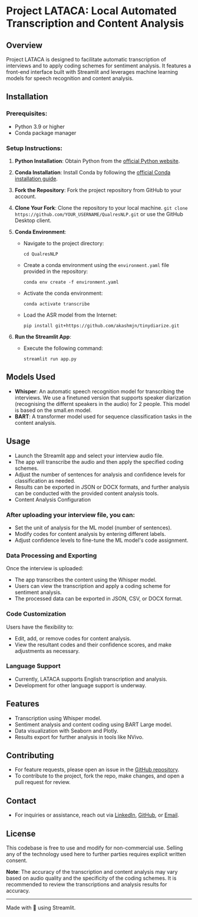 # Project LATACA: Local Automated Transcription and Content Analysis

## Overview
Project LATACA is designed to facilitate automatic transcription of interviews and to apply coding schemes for sentiment analysis. It features a front-end interface built with Streamlit and leverages machine learning models for speech recognition and content analysis.

## Installation

### Prerequisites:
- Python 3.9 or higher
- Conda package manager

### Setup Instructions:
1. **Python Installation**: Obtain Python from the [official Python website](https://www.python.org/downloads/).
2. **Conda Installation**: Install Conda by following the [official Conda installation guide](https://docs.conda.io/projects/conda/en/latest/user-guide/install/).
1. **Fork the Repository**: Fork the project repository from GitHub to your account.

2. **Clone Your Fork**: Clone the repository to your local machine.
   ```git clone https://github.com/YOUR_USERNAME/QualresNLP.git``` or use the GitHub Desktop client.

3. **Conda Environment**:
   - Navigate to the project directory:
     ```
     cd QualresNLP
     ```
   - Create a conda environment using the `environment.yaml` file provided in the repository:
     ```
     conda env create -f environment.yaml
     ```
   - Activate the conda environment:
     ```
     conda activate transcribe
     ```
    - Load the ASR model from the Internet:
      ```
      pip install git+https://github.com/akashmjn/tinydiarize.git
      ```

          


4. **Run the Streamlit App**:
   - Execute the following command:
     ```
     streamlit run app.py
     ```

## Models Used
- **Whisper**: An automatic speech recognition model for transcribing the interviews. We use a finetuned version that supports speaker diarization (recognising the differnt speakers in the audio) for 2 people. This model is based on the small.en model. 
- **BART**: A transformer model used for sequence classification tasks in the content analysis.

## Usage
- Launch the Streamlit app and select your interview audio file.
- The app will transcribe the audio and then apply the specified coding schemes.
- Adjust the number of sentences for analysis and confidence levels for classification as needed.
- Results can be exported in JSON or DOCX formats, and further analysis can be conducted with the provided content analysis tools.
- Content Analysis Configuration
### After uploading your interview file, you can:
- Set the unit of analysis for the ML model (number of sentences).
- Modify codes for content analysis by entering different labels.
- Adjust confidence levels to fine-tune the ML model's code assignment.
### Data Processing and Exporting
Once the interview is uploaded:
- The app transcribes the content using the Whisper model.
- Users can view the transcription and apply a coding scheme for sentiment analysis.
- The processed data can be exported in JSON, CSV, or DOCX format.
### Code Customization
Users have the flexibility to:
- Edit, add, or remove codes for content analysis.
- View the resultant codes and their confidence scores, and make adjustments as necessary.
### Language Support
- Currently, LATACA supports English transcription and analysis.
- Development for other language support is underway.


## Features
- Transcription using Whisper model.
- Sentiment analysis and content coding using BART Large model.
- Data visualization with Seaborn and Plotly.
- Results export for further analysis in tools like NVivo.

## Contributing
- For feature requests, please open an issue in the [GitHub repository](https://github.com/JonasWeinert/QualresNLP/issues).
- To contribute to the project, fork the repo, make changes, and open a pull request for review.

## Contact
- For inquiries or assistance, reach out via [LinkedIn](https://www.linkedin.com/in/jweinert1997/), [GitHub](https://github.com/JonasWeinert/), or [Email](mailto:jonas.weinert@gmail.com).

## License
This codebase is free to use and modify for non-commercial use. Selling any of the technology used here to further parties requires explicit written consent.

**Note**: The accuracy of the transcription and content analysis may vary based on audio quality and the specificity of the coding schemes. It is recommended to review the transcriptions and analysis results for accuracy.

---

Made with 🧡 using Streamlit.

